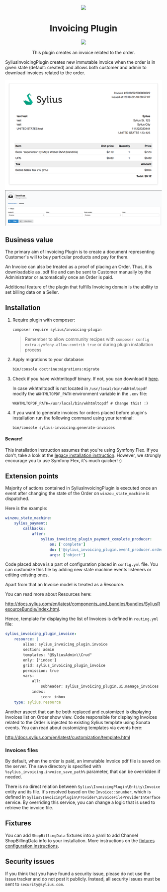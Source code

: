 <p align="center">
    <a href="https://sylius.com" target="_blank">
        <img src="https://demo.sylius.com/assets/shop/img/logo.png" />
    </a>
</p>

<h1 align="center">Invoicing Plugin</h1>

<p align="center"><a href="https://sylius.com/plugins/" target="_blank"><img src="https://sylius.com/assets/badge-official-sylius-plugin.png" width="200"></a></p>

<p align="center">This plugin creates an invoice related to the order.</p>

SyliusInvoicingPlugin creates new immutable invoice when the order is in given state (default: created) and allows
both customer and admin to download invoices related to the order.

![Screenshot showing invoice](docs/screenshot_invoice.png)
![Screenshot showing invoice browsing page in administration panel](docs/screenshot_admin.png)

## Business value

The primary aim of Invoicing Plugin is to create a document representing Customer's will to buy particular products and
pay for them.

An Invoice can also be treated as a proof of placing an Order. Thus, it is downloadable as .pdf file and can be sent to
Customer manually by the Administrator or automatically once an Order is paid.

Additional feature of the plugin that fulfills Invoicing domain is the ability to set billing data on a Seller.

## Installation

1. Require plugin with composer:

    ```bash
    composer require sylius/invoicing-plugin
    ```

    > Remember to allow community recipes with `composer config extra.symfony.allow-contrib true` or during plugin installation process

2. Apply migrations to your database:

    ```bash
    bin/console doctrine:migrations:migrate
    ```

3. Check if you have wkhtmltopdf binary. If not, you can download it [here](https://wkhtmltopdf.org/downloads.html).

    In case wkhtmltopdf is not located in `/usr/local/bin/wkhtmltopdf` modify the `WKHTMLTOPDF_PATH` environment variable in the `.env` file:

    ```
    WKHTMLTOPDF_PATH=/usr/local/bin/wkhtmltopdf # Change this! :)
    ```

4. If you want to generate invoices for orders placed before plugin's installation run the following command using your terminal:

   ```bash
   bin/console sylius-invoicing:generate-invoices
   ```

#### Beware!

This installation instruction assumes that you're using Symfony Flex. If you don't, take a look at the
[legacy installation instruction](docs/legacy_installation.md). However, we strongly encourage you to use
Symfony Flex, it's much quicker! :)

## Extension points

Majority of actions contained in SyliusInvoicingPlugin is executed once an event after changing the state of
the Order on `winzou_state_machine` is dispatched.

Here is the example:

```yaml
winzou_state_machine:
    sylius_payment:
        callbacks:
            after:
                sylius_invoicing_plugin_payment_complete_producer:
                    on: ['complete']
                    do: ['@sylius_invoicing_plugin.event_producer.order_payment_paid', '__invoke']
                    args: ['object']
```

Code placed above is a part of configuration placed in `config.yml` file.
You can customize this file by adding new state machine events listeners or editing existing ones.

Apart from that an Invoice model is treated as a Resource.

You can read more about Resources here:

<http://docs.sylius.com/en/latest/components_and_bundles/bundles/SyliusResourceBundle/index.html>.

Hence, template for displaying the list of Invoices is defined in `routing.yml` file:

```yaml
sylius_invoicing_plugin_invoice:
    resource: |
        alias: sylius_invoicing_plugin.invoice
        section: admin
        templates: "@SyliusAdmin\\Crud"
        only: ['index']
        grid: sylius_invoicing_plugin_invoice
        permission: true
        vars:
            all:
                subheader: sylius_invoicing_plugin.ui.manage_invoices
            index:
                icon: inbox
    type: sylius.resource
```

Another aspect that can be both replaced and customized is displaying Invoices list on Order show view.
Code responsible for displaying Invoices related to the Order is injected to existing Sylius template using
Sonata events. You can read about customizing templates via events here:

<http://docs.sylius.com/en/latest/customization/template.html>

### Invoices files

By default, when the order is paid, an immutable Invoice pdf file is saved on the server. The save directory is specified
with `%sylius_invoicing.invoice_save_path%` parameter, that can be overridden if needed.

There is no direct relation between `Sylius\InvoicingPlugin\Entity\Invoice` entity and its file. It's resolved based on
the `Invoice::$number`, which is defined in `Sylius\InvoicingPlugin\Provider\InvoiceFileProviderInterface` service.
By overriding this service, you can change a logic that is used to retrieve the invoice file.

## Fixtures

You can add `ShopBillingData` fixtures into a yaml to add Channel ShopBillingData info to your installation.
More instructions on the [fixtures configuration instructions](docs/fixtures.md).

## Security issues

If you think that you have found a security issue, please do not use the issue tracker and do not post it publicly.
Instead, all security issues must be sent to `security@sylius.com`.
